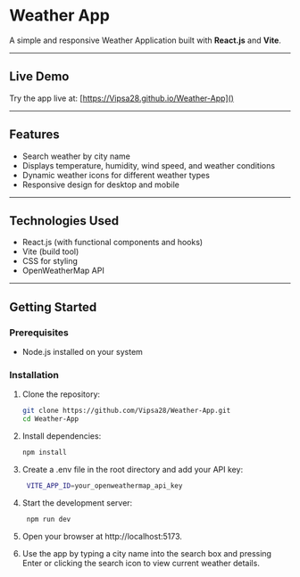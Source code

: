 # Weather App

A simple and responsive Weather Application built with **React.js** and **Vite**.

---

## Live Demo

Try the app live at: [https://Vipsa28.github.io/Weather-App]()

---

## Features

- Search weather by city name
- Displays temperature, humidity, wind speed, and weather conditions
- Dynamic weather icons for different weather types
- Responsive design for desktop and mobile

---

## Technologies Used

- React.js (with functional components and hooks)
- Vite (build tool)
- CSS for styling
- OpenWeatherMap API 

---

## Getting Started

### Prerequisites

- Node.js installed on your system

### Installation

1. Clone the repository:
   ```bash
   git clone https://github.com/Vipsa28/Weather-App.git
   cd Weather-App
2. Install dependencies:
   ```bash
   npm install

3. Create a .env file in the root directory and add your API key:
   ```bash
    VITE_APP_ID=your_openweathermap_api_key

4. Start the development server:
   ```bash
    npm run dev

5. Open your browser at http://localhost:5173.

6. Use the app by typing a city name into the search box and pressing Enter or clicking the search icon to view current weather details.

